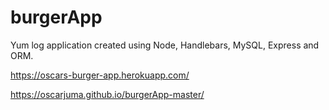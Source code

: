 # burgerApp
Yum log application created using Node, Handlebars, MySQL, Express and ORM. 

https://oscars-burger-app.herokuapp.com/

https://oscarjuma.github.io/burgerApp-master/
